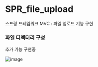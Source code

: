 # SPR_file_upload
스프링 프레임워크 MVC : 파일 업로드 기능 구현

### 파일 디렉터리 구성 
추가 기능 구현중 <br>

![image](https://github.com/Eumnya415/SPR_file_upload/assets/145963611/6e791651-bd91-49a9-af22-04f8ae7be618)


